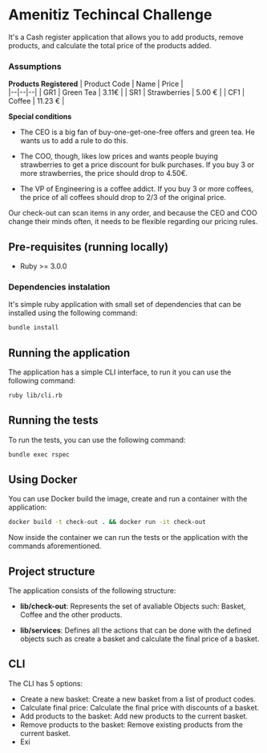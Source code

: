 # Amenitiz Techincal Challenge

It's a Cash register application that allows you to add products, remove products, and calculate the total price of the products added.

### Assumptions

**Products Registered**
| Product Code | Name | Price |  
|--|--|--|
| GR1 |  Green Tea | 3.11€ |
| SR1 |  Strawberries | 5.00 € |
| CF1 |  Coffee | 11.23 € |

**Special conditions**

- The CEO is a big fan of buy-one-get-one-free offers and green tea.
He wants us to add a  rule to do this.

- The COO, though, likes low prices and wants people buying strawberries to get a price  discount for bulk purchases.
If you buy 3 or more strawberries, the price should drop to 4.50€.

- The VP of Engineering is a coffee addict.
If you buy 3 or more coffees, the price of all coffees should drop to 2/3 of the original price.

Our check-out can scan items in any order, and because the CEO and COO change their minds  often, it needs to be flexible regarding our pricing rules.

## Pre-requisites (running locally)

- Ruby >= 3.0.0

### Dependencies instalation

It's simple ruby application with small set of dependencies that can be installed using the following command:

```bash
bundle install
```

## Running the application

The application has a simple CLI interface, to run it you can use the following command:
```bash
ruby lib/cli.rb
```

## Running the tests
To run the tests, you can use the following command:
```bash
bundle exec rspec
```
## Using Docker

You can use Docker build the image, create and run a container with the application:

```bash
docker build -t check-out . && docker run -it check-out
```

Now inside the container we can run the tests or the application with the commands
aforementioned.


## Project structure

The application consists of the following structure:

- **lib/check-out**: Represents the set of avaliable Objects such: Basket, Coffee and the other products.

- **lib/services**: Defines all the actions that can be done with the defined objects such as create a basket and calculate the final price of a basket.

## CLI
The CLI has 5 options:
 - Create a new basket: Create a new basket from a list of product codes.
 - Calculate final price: Calculate the final price with discounts of a basket.
 - Add products to the basket: Add new products to the current basket.
 - Remove products to the basket: Remove existing products from the current basket.
 - Exi

